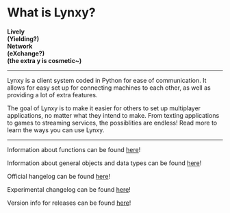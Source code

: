 # **What is Lynxy?**
<b>Lively <br>
(Yielding?) <br>
Network <br>
(eXchange?) <br>
(the extra y is cosmetic~)</b>

***

Lynxy is a client system coded in Python for ease of communication. It allows for easy set up for connecting
machines to each other, as well as providing a lot of extra features. 

The goal of Lynxy is to make it easier for others to set up multiplayer applications, no matter what they intend to make. From texting applications to games to streaming services, the possiblities are endless! Read more to learn the ways you can use Lynxy.

***

Information about functions can be found [here](/docs/github/functions.md)!

Information about general objects and data types can be found [here](/docs/github/data.md)!

Official hangelog can be found [here](/docs/github/changelogs/release_changelog.md)!

Experimental changelog can be found [here](/docs/github/changelogs/experimental_changelog.md)!

Version info for releases can be found [here](/docs/github/version%20key.md)!